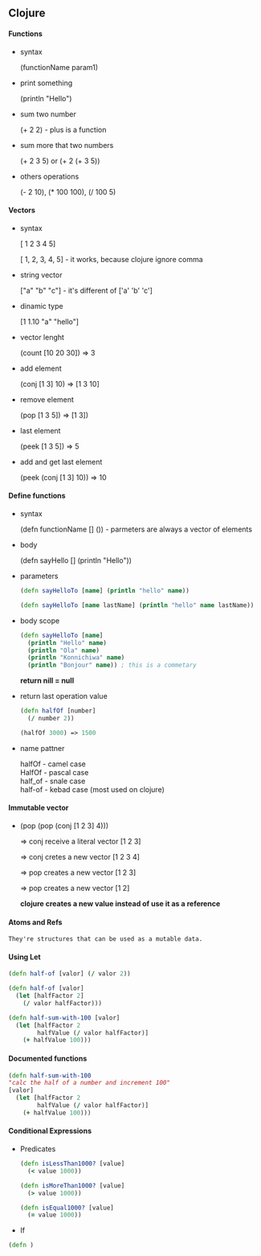 ## Clojure

#### Functions

- syntax

  (functionName param1)

- print something

  (println "Hello")

- sum two number

  (+ 2 2) - plus is a function

- sum more that two numbers

  (+ 2 3 5) or (+ 2 (+ 3 5))

- others operations

  (- 2 10), (\* 100 100), (/ 100 5)

#### Vectors

- syntax

  [ 1 2 3 4 5]

  [ 1, 2, 3, 4, 5] - it works, because clojure ignore comma

- string vector

  ["a" "b" "c"] - it's different of ['a' 'b' 'c']

- dinamic type

  [1 1.10 "a" "hello"]

- vector lenght

  (count [10 20 30]) => 3

- add element

  (conj [1 3] 10) => [1 3 10]

- remove element

  (pop [1 3 5]) => [1 3])

- last element

  (peek [1 3 5]) => 5

- add and get last element

  (peek (conj [1 3] 10)) => 10

#### Define functions

- syntax

  (defn functionName [] ()) - parmeters are always a vector of elements

- body

  (defn sayHello [] (println "Hello"))

- parameters

  ```clojure
  (defn sayHelloTo [name] (println "hello" name))
  ```

  ```clojure
  (defn sayHelloTo [name lastName] (println "hello" name lastName))
  ```

- body scope

  ```clojure
  (defn sayHelloTo [name]
    (println "Hello" name)
    (println "Ola" name)
    (println "Konnichiwa" name)
    (println "Bonjour" name)) ; this is a commetary
  ```

  **return nill = null**

- return last operation value

  ```clojure
  (defn halfOf [number]
    (/ number 2))

  (halfOf 3000) => 1500
  ```

- name pattner

  halfOf - camel case  
  HalfOf - pascal case  
  half_of - snale case  
  half-of - kebad case (most used on clojure)

#### Immutable vector

- (pop (pop (conj [1 2 3] 4)))

  => conj receive a literal vector [1 2 3]

  => conj cretes a new vector [1 2 3 4]

  => pop creates a new vector [1 2 3]

  => pop creates a new vector [1 2]

  **clojure creates a new value instead of use it as a reference**

#### Atoms and Refs

    They're structures that can be used as a mutable data.

#### Using Let

```clojure
(defn half-of [valor] (/ valor 2))
```

```clojure
(defn half-of [valor]
  (let [halfFactor 2]
    (/ valor halfFactor)))
```

```clojure
(defn half-sum-with-100 [valor]
  (let [halfFactor 2
        halfValue (/ valor halfFactor)]
    (+ halfValue 100)))
```

#### Documented functions

```clojure
(defn half-sum-with-100
"calc the half of a number and increment 100"
[valor]
  (let [halfFactor 2
        halfValue (/ valor halfFactor)]
    (+ halfValue 100)))
```

#### Conditional Expressions

- Predicates

  ```clojure
  (defn isLessThan1000? [value]
    (< value 1000))

  (defn isMoreThan1000? [value]
    (> value 1000))

  (defn isEqual1000? [value]
    (= value 1000))
  ```

- If

```clojure
(defn )

```
